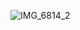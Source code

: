 
![IMG_6814_2](https://github.com/yadavanuj1996/algorithms-data-structures/assets/22169012/e2671ad0-a8dd-4734-b0ff-693a5a1ca34c)
